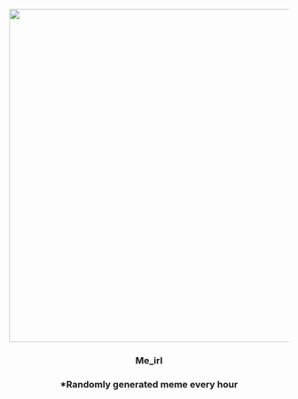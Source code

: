 <p align="center">
        <img src="https://i.redd.it/xphgjwjq0kz71.gif" width="600" height="600">
        </p>
        <h3 align="center">Me_irl</h3>
        <h3 align="center">*Randomly generated meme every hour</h3>
    